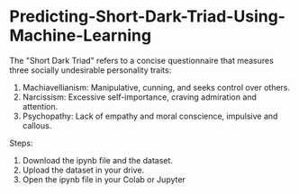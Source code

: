 # Predicting-Short-Dark-Triad-Using-Machine-Learning

The "Short Dark Triad" refers to a concise questionnaire that measures three socially undesirable personality traits:

1. Machiavellianism: Manipulative, cunning, and seeks control over others.
2. Narcissism: Excessive self-importance, craving admiration and attention.
3. Psychopathy: Lack of empathy and moral conscience, impulsive and callous.

Steps:
1. Download the ipynb file and the dataset.
2. Upload the dataset in your drive.
3. Open the ipynb file in your Colab or Jupyter 
